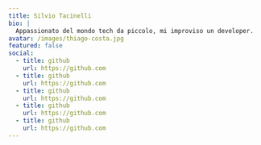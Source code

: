 ```yaml
---
title: Silvio Tacinelli
bio: |
  Appassionato del mondo tech da piccolo, mi improviso un developer.
avatar: /images/thiago-costa.jpg
featured: false
social:
  - title: github
    url: https://github.com
  - title: github
    url: https://github.com
  - title: github
    url: https://github.com
  - title: github
    url: https://github.com
  - title: github
    url: https://github.com
---
```

